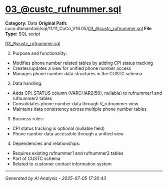# 03_@custc_rufnummer.sql

**Category:** Data
**Original Path:** cuco.dbmaintain/sql/11/11_CuCo_V16.05/03_@custc_rufnummer.sql
**File Type:** SQL script

03_@custc_rufnummer.sql
1. Purpose and functionality:
- Modifies phone number related tables by adding CPI status tracking
- Creates/updates a view for unified phone number access
- Manages phone number data structures in the CUSTC schema

2. Data handling:
- Adds CPI_STATUS column (VARCHAR2(50), nullable) to rufnummer1 and rufnummer2 tables
- Consolidates phone number data through V_rufnummer view
- Maintains data consistency across multiple phone number tables

3. Business rules:
- CPI status tracking is optional (nullable field)
- Phone number data accessible through a unified view

4. Dependencies and relationships:
- Requires existing rufnummer1 and rufnummer2 tables
- Part of CUSTC schema
- Related to customer contact information system

---
*Generated by AI Analysis - 2025-07-05 17:30:43*
